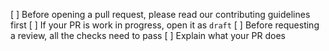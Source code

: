 [ ] Before opening a pull request, please read our contributing guidelines first
[ ] If your PR is work in progress, open it as `draft`
[ ] Before requesting a review, all the checks need to pass
[ ] Explain what your PR does
